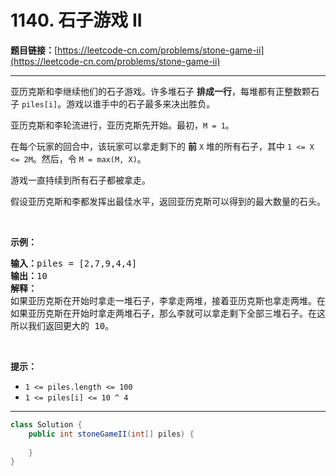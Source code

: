 # 1140. 石子游戏 II

**题目链接：**[https://leetcode-cn.com/problems/stone-game-ii](https://leetcode-cn.com/problems/stone-game-ii)

---

<div class="content__1Y2H">
 <div class="notranslate">
  <p>亚历克斯和李继续他们的石子游戏。许多堆石子&nbsp;<strong>排成一行</strong>，每堆都有正整数颗石子&nbsp;<code>piles[i]</code>。游戏以谁手中的石子最多来决出胜负。</p> 
  <p>亚历克斯和李轮流进行，亚历克斯先开始。最初，<code>M = 1</code>。</p> 
  <p>在每个玩家的回合中，该玩家可以拿走剩下的&nbsp;<strong>前</strong>&nbsp;<code>X</code>&nbsp;堆的所有石子，其中&nbsp;<code>1 &lt;= X &lt;= 2M</code>。然后，令&nbsp;<code>M = max(M, X)</code>。</p> 
  <p>游戏一直持续到所有石子都被拿走。</p> 
  <p>假设亚历克斯和李都发挥出最佳水平，返回亚历克斯可以得到的最大数量的石头。</p> 
  <p>&nbsp;</p> 
  <p><strong>示例：</strong></p> 
  <pre class="language-text"><strong>输入：</strong>piles = [2,7,9,4,4]
<strong>输出：</strong>10
<strong>解释：
</strong>如果亚历克斯在开始时拿走一堆石子，李拿走两堆，接着亚历克斯也拿走两堆。在这种情况下，亚历克斯可以拿到 2 + 4 + 4 = 10 颗石子。 
如果亚历克斯在开始时拿走两堆石子，那么李就可以拿走剩下全部三堆石子。在这种情况下，亚历克斯可以拿到 2 + 7 = 9 颗石子。
所以我们返回更大的 10。 
</pre> 
  <p>&nbsp;</p> 
  <p><strong>提示：</strong></p> 
  <ul> 
   <li><code>1 &lt;= piles.length &lt;= 100</code></li> 
   <li><code>1 &lt;= piles[i]&nbsp;&lt;= 10 ^ 4</code></li> 
  </ul> 
 </div>
</div>

---

```java
class Solution {
    public int stoneGameII(int[] piles) {
        
    }
}
```